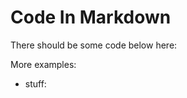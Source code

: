 # Code In Markdown

There should be some code below here:

<!-- example-link: src/readme-examples/example-file.ts -->

More examples:

-   stuff:
    <!-- example-link: src/readme-examples/example-file.ts -->
